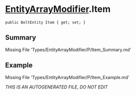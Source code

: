 # [EntityArrayModifier](Types/EntityArrayModifier.md).Item
`public BoltEntity Item { get; set; }`
## Summary
Missing File 'Types/EntityArrayModifier/P/Item_Summary.md'
## Example
Missing File 'Types/EntityArrayModifier/P/Item_Example.md'

*THIS IS AN AUTOGENERATED FILE, DO NOT EDIT*
